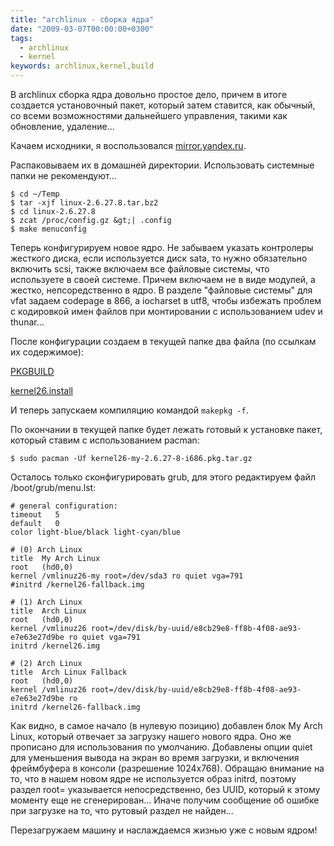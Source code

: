 ```yaml
---
title: "archlinux - сборка ядра"
date: "2009-03-07T00:00:00+0300"
tags:
  - archlinux
  - kernel
keywords: archlinux,kernel,build
---
```

В archlinux сборка ядра довольно простое дело, причем в итоге создается установочный пакет, который затем ставится, как обычный, со всеми возможностями дальнейшего управления, такими как обновление, удаление...

Качаем исходники, я воспользовался <a href="http://mirror.yandex.ru/kernel.org/linux/kernel/v2.6/linux-2.6.27.8.tar.bz2" rel="nofollow">mirror.yandex.ru</a>.

Распаковываем их в домашней директории. Использовать системные папки не рекомендуют...

    $ cd ~/Temp
    $ tar -xjf linux-2.6.27.8.tar.bz2
    $ cd linux-2.6.27.8
    $ zcat /proc/config.gz &gt;| .config
    $ make menuconfig

Теперь конфигурируем новое ядро. Не забываем указать контролеры жесткого диска, если используется диск sata, то нужно обязательно включить scsi, также включаем все файловые системы, что используете в своей системе. Причем включаем не в виде модулей, а жестко, непсоредственно в ядро. В разделе "файловые системы" для vfat задаем codepage в 866, а iocharset в utf8, чтобы избежать проблем с кодировкой имен файлов при монтировании с использованием udev и thunar...

После конфигурации создаем в текущей папке два файла (по ссылкам их содержимое):

<a href="http://textsnip.com/1d82d2" rel="nofollow">PKGBUILD</a>

<a href="http://textsnip.com/8a6399" rel="nofollow">kernel26.install</a>

И теперь запускаем компиляцию командой `makepkg -f`.

По окончании в текущей папке будет лежать готовый к установке пакет, который ставим с использованием pacman:

    $ sudo pacman -Uf kernel26-my-2.6.27-8-i686.pkg.tar.gz

Осталось только сконфигурировать grub, для этого редактируем файл /boot/grub/menu.lst:

    # general configuration:
    timeout   5
    default   0
    color light-blue/black light-cyan/blue

    # (0) Arch Linux
    title  My Arch Linux
    root   (hd0,0)
    kernel /vmlinuz26-my root=/dev/sda3 ro quiet vga=791
    #initrd /kernel26-fallback.img

    # (1) Arch Linux
    title  Arch Linux
    root   (hd0,0)
    kernel /vmlinuz26 root=/dev/disk/by-uuid/e8cb29e8-ff8b-4f08-ae93-e7e63e27d9be ro quiet vga=791
    initrd /kernel26.img

    # (2) Arch Linux
    title  Arch Linux Fallback
    root   (hd0,0)
    kernel /vmlinuz26 root=/dev/disk/by-uuid/e8cb29e8-ff8b-4f08-ae93-e7e63e27d9be ro
    initrd /kernel26-fallback.img

Как видно, в самое начало (в нулевую позицию) добавлен блок My Arch Linux, который отвечает за загрузку нашего нового ядра. Оно же прописано для использования по умолчанию. Добавлены опции quiet для уменьшения вывода на экран во время загрузки, и включения фреймбуфера в консоли (разрешение 1024х768). Обращаю внимание на то, что в нашем новом ядре не используется образ initrd, поэтому раздел root= указывается непосредственно, без UUID, который к этому моменту еще не сгенерирован... Иначе получим сообщение об ошибке при загрузке на то, что рутовый раздел не найден...

Перезагружаем машину и наслаждаемся жизнью уже с новым ядром!
